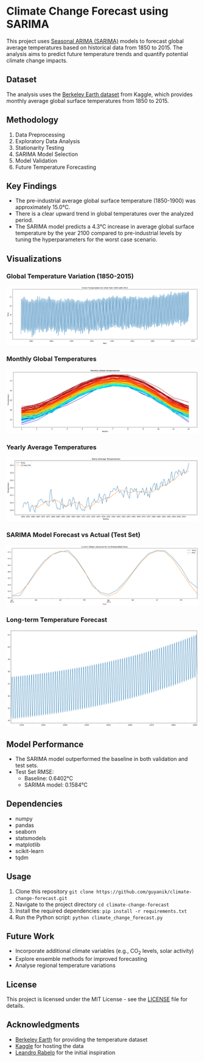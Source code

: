 # Climate Change Forecast using SARIMA

This project uses [Seasonal ARIMA (SARIMA)](https://online.stat.psu.edu/stat510/lesson/4/4.1) models to forecast global average temperatures based on historical data from 1850 to 2015. The analysis aims to predict future temperature trends and quantify potential climate change impacts.

## Dataset

The analysis uses the [Berkeley Earth dataset](https://www.kaggle.com/datasets/berkeleyearth/climate-change-earth-surface-temperature-data) from Kaggle, which provides monthly average global surface temperatures from 1850 to 2015.

## Methodology

1. Data Preprocessing
2. Exploratory Data Analysis
3. Stationarity Testing
4. SARIMA Model Selection
5. Model Validation
6. Future Temperature Forecasting

## Key Findings

- The pre-industrial average global surface temperature (1850-1900) was approximately 15.0°C.
- There is a clear upward trend in global temperatures over the analyzed period.
- The SARIMA model predicts a 4.3°C increase in average global surface temperature by the year 2100 compared to pre-industrial levels by tuning the hyperparameters for the worst case scenario.

## Visualizations

### Global Temperature Variation (1850-2015)
![Global Temperature Variation](images/global_temp_variation.png)

### Monthly Global Temperatures
![Monthly Global Temperatures](images/monthly_global_temps.png)

### Yearly Average Temperatures
![Yearly Average Temperatures](images/yearly_avg_temps.png)

### SARIMA Model Forecast vs Actual (Test Set)
![SARIMA Forecast vs Actual](images/sarima_forecast_vs_actual.png)

### Long-term Temperature Forecast
![Long-term Temperature Forecast](images/long_term_forecast.png)

## Model Performance

- The SARIMA model outperformed the baseline in both validation and test sets.
- Test Set RMSE:
  - Baseline: 0.6402°C
  - SARIMA model: 0.1584°C

## Dependencies

- numpy
- pandas
- seaborn
- statsmodels
- matplotlib
- scikit-learn
- tqdm

## Usage

1. Clone this repository `git clone https://github.com/guyanik/climate-change-forecast.git`
2. Navigate to the project directory `cd climate-change-forecast`
2. Install the required dependencies: `pip install -r requirements.txt`
3. Run the Python script: `python climate_change_forecast.py`

## Future Work

- Incorporate additional climate variables (e.g., CO<sub>2</sub> levels, solar activity)
- Explore ensemble methods for improved forecasting
- Analyse regional temperature variations

## License

This project is licensed under the MIT License - see the [LICENSE](LICENSE) file for details.

## Acknowledgments

- [Berkeley Earth](https://berkeleyearth.org/) for providing the temperature dataset
- [Kaggle](https://www.kaggle.com/) for hosting the data
- [Leandro Rabelo](https://www.kaggle.com/code/leandrovrabelo/climate-change-forecast-sarima-model/notebook) for the initial inspiration